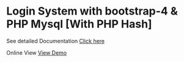 # Login System with bootstrap-4 & PHP Mysql [With PHP Hash]

See detailed Documentation <a href="https://learncodeweb.com/web-development/sign-up-sign-in-forms-in-bootstrap-4-with-php-mysql/" target="_blank">Click here</a>

Online View <a href="https://learncodeweb.com/demo/web-development/sign-up-&-sign-in-forms-in-bootstrap-4-with-php-mysql/" target="_blank">View Demo</a>
